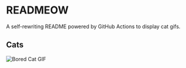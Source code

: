 # READMEOW

A self-rewriting README powered by GitHub Actions to display cat gifs.

## Cats

![Bored Cat GIF](https://media3.giphy.com/media/v1.Y2lkPTlhY2QwMmRhbDgydHZ3NWZjZGVjd2JpMG0xN3NrYXpna292aG1rdmpmcWszbmJ0eCZlcD12MV9naWZzX3NlYXJjaCZjdD1n/mlvseq9yvZhba/200.gif)
